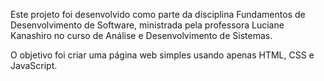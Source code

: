 Este projeto foi desenvolvido como parte da disciplina Fundamentos de Desenvolvimento de Software, ministrada pela professora Luciane Kanashiro no curso de Análise e Desenvolvimento de Sistemas.

O objetivo foi criar uma página web simples usando apenas HTML, CSS e JavaScript.
